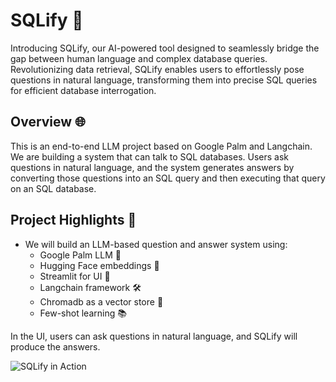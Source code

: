 # SQLify 🚀

Introducing SQLify, our AI-powered tool designed to seamlessly bridge the gap between human language and complex database queries. Revolutionizing data retrieval, SQLify enables users to effortlessly pose questions in natural language, transforming them into precise SQL queries for efficient database interrogation.

## Overview 🌐

This is an end-to-end LLM project based on Google Palm and Langchain. We are building a system that can talk to SQL databases. Users ask questions in natural language, and the system generates answers by converting those questions into an SQL query and then executing that query on an SQL database.

## Project Highlights 🌟

- We will build an LLM-based question and answer system using:
  - Google Palm LLM 🌴
  - Hugging Face embeddings 🤗
  - Streamlit for UI 🚀
  - Langchain framework 🛠️
  - Chromadb as a vector store 🧬
  - Few-shot learning 📚

In the UI, users can ask questions in natural language, and SQLify will produce the answers.

![SQLify in Action](https://www.google.com/url?sa=i&url=https%3A%2F%2Fwww.wired.com%2Fsponsored%2Fstory%2Fsql-data-is-driving-the-future-of-business%2F&psig=AOvVaw1Ff9b-mSj-wcSKCzrVRpMo&ust=1708844934745000&source=images&cd=vfe&opi=89978449&ved=0CBIQjRxqFwoTCKiF05bCw4QDFQAAAAAdAAAAABAE)
